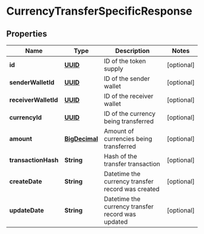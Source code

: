 
# CurrencyTransferSpecificResponse

## Properties
Name | Type | Description | Notes
------------ | ------------- | ------------- | -------------
**id** | [**UUID**](UUID.md) | ID of the token supply |  [optional]
**senderWalletId** | [**UUID**](UUID.md) | ID of the sender wallet |  [optional]
**receiverWalletId** | [**UUID**](UUID.md) | ID of the receiver wallet |  [optional]
**currencyId** | [**UUID**](UUID.md) | ID of the currency being transferred |  [optional]
**amount** | [**BigDecimal**](BigDecimal.md) | Amount of currencies being transferred |  [optional]
**transactionHash** | **String** | Hash of the transfer transaction |  [optional]
**createDate** | **String** | Datetime the currency transfer record was created |  [optional]
**updateDate** | **String** | Datetime the currency transfer record was updated |  [optional]



